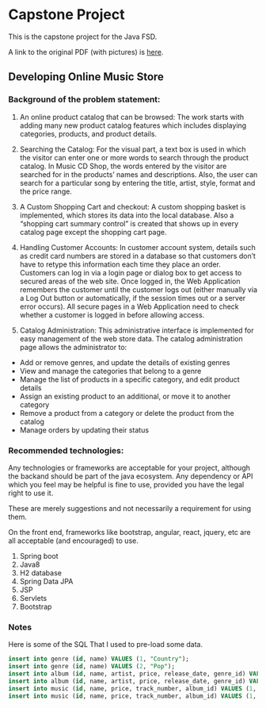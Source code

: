 # Capstone Project

This is the capstone project for the Java FSD.

A link to the original PDF (with pictures) is [here](./doc/capstone.pdf).

## Developing Online Music Store

### Background of the problem statement:
1. An online product catalog that can be browsed: The work starts with adding many new product catalog features which includes displaying categories, products, and product details.

2. Searching the Catalog: For the visual part, a text box is used in which the visitor can enter one or more words to search through the product catalog. In Music CD Shop, the words entered by the visitor are searched for in the products’ names and descriptions. Also, the user can search for a particular song by entering the title, artist, style, format and the price range.

3. A Custom Shopping Cart and checkout: A custom shopping basket is implemented, which stores its data into the local database. Also a “shopping cart summary control” is created that shows up in every catalog page except the shopping cart page.

4.  Handling Customer Accounts: In customer account system, details such as credit card numbers are stored in a database so that customers don’t have to retype this information each time they place an order. Customers can log in via a login page or dialog box to get access to secured areas of the web site. Once logged in, the Web Application remembers the customer until the customer logs out (either manually via a Log Out button or automatically, if the session times out or a server error occurs). All secure pages in a Web Application need to check whether a customer is logged in before allowing access.

5. Catalog Administration: This administrative interface is implemented for easy management of the web store data. The catalog administration page allows the administrator to:

 * Add or remove genres, and update the details of existing genres
 * View and manage the categories that belong to a genre
 * Manage the list of products in a specific category, and edit product details 
 * Assign an existing product to an additional, or move it to another category 
 * Remove a product from a category or delete the product from the catalog 
 * Manage orders by updating their status

### Recommended technologies:

Any technologies or frameworks are acceptable for your project, although the backand should be part of the java ecosystem.  Any
dependency or API which you feel may be helpful is fine to use, provided you have the legal right to use it.

These are merely suggestions and not necessarily a requirement for using them. 

On the front end, frameworks like bootstrap, angular, react, jquery, etc are all acceptable (and encouraged) to use.

1. Spring boot
2. Java8
3. H2 database
4. Spring Data JPA
5. JSP
6. Servlets
7. Bootstrap


### Notes

Here is some of the SQL That I used to pre-load some data.

```sql
insert into genre (id, name) VALUES (1, "Country");
insert into genre (id, name) VALUES (2, "Pop");
insert into album (id, name, artist, price, release_date, genre_id) VALUES (1, "Going With My Tractor", "Tim McGraw", 9.99, '2020-01-01', 1);
insert into album (id, name, artist, price, release_date, genre_id) VALUES (2, "Traveler", "Chris Stapleton", 9.99, '2020-01-01', 2);
insert into music (id, name, price, track_number, album_id) VALUES (1, "My Tractor is Awesome", 0.99, 1, 1);
insert into music (id, name, price, track_number, album_id) VALUES (1, "Starting Over", 0.99, 1, 2);
```
